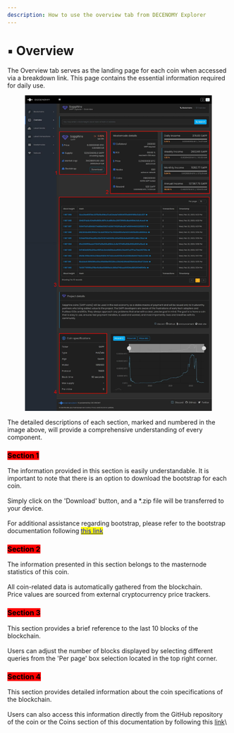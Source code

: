 ```yaml
---
description: How to use the overview tab from DECENOMY Explorer
---
```


# ▪ Overview

The Overview tab serves as the landing page for each coin when accessed via a breakdown link. This page contains the essential information required for daily use.

<figure><img src="../../.gitbook/assets/Explorer Overview_v1.jpg" alt=""><figcaption></figcaption></figure>

The detailed descriptions of each section, marked and numbered in the image above, will provide a comprehensive understanding of every component.



### <mark style="background-color:red;">**Section 1**</mark>

The information provided in this section is easily understandable. It is important to note that there is an option to download the bootstrap for each coin.\
\
Simply click on the 'Download' button, and a \*.zip file will be transferred to your device.\
\
For additional assistance regarding bootstrap, please refer to the bootstrap documentation following [<mark style="color:blue;">this link</mark>](../decenomy-wallet/how-to-synchronize-the-wallet-with-a-bootstrap.md)

### <mark style="background-color:red;">Section 2</mark>

The information presented in this section belongs to the masternode statistics of this coin.\
\
All coin-related data is automatically gathered from the blockchain.\
Price values are sourced from external cryptocurrency price trackers.

### <mark style="background-color:red;">Section 3</mark>

This section provides a brief reference to the last 10 blocks of the blockchain.\
\
Users can adjust the number of blocks displayed by selecting different queries from the 'Per page' box selection located in the top right corner.

### <mark style="background-color:red;">Section 4</mark>

This section provides detailed information about the coin specifications of the blockchain.\
\
Users can also access this information directly from the GitHub repository of the coin or the Coins section of this documentation by following this [link](../../coins/)\
